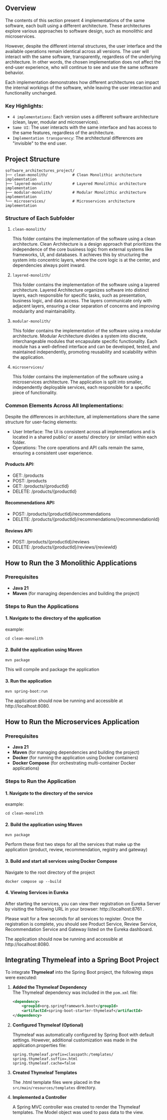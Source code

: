## Overview

The contents of this section present 4 implementations of the same software, each built using a different architecture.
These architectures explore various approaches to software design, such as monolithic and microservices.

However, despite the different internal structures, the user interface and the available operations remain identical across all versions.
The user will interact with the same software, transparently, regardless of the underlying architecture.
In other words, the chosen implementation does not affect the end-user experience, who will continue to see and use the same software behavior.

Each implementation demonstrates how different architectures can impact the internal workings of the software, while leaving the user interaction and functionality unchanged.

### Key Highlights:
- `4 implementations`: Each version uses a different software architecture (clean, layer, modular and microservices).
- `Same UI`: The user interacts with the same interface and has access to the same features, regardless of the architecture.
- `Implementation transparency`: The architectural differences are "invisible" to the end user.

## Project Structure

```
software_architectures_project/
├── clean-monolith/           # Clean Monolithic architecture implementation
├── layered-monolith/         # Layered Monolithic architecture implementation
├── modular-monolith/         # Modular Monolithic architecture implementation
└── microservices/            # Microservices architecture implementation
```

### Structure of Each Subfolder

1. `clean-monolith/`

   This folder contains the implementation of the software using a clean architecture.
   Clean Architecture is a design approach that prioritizes the independence of the core business logic from external systems like frameworks, UI, and databases. It achieves this by structuring the system into concentric layers, where the core logic is at the center, and dependencies always point inward.

2. `layered-monolith/`

   This folder contains the implementation of the software using a layered architecture.
   Layered Architecture organizes software into distinct layers, each responsible for specific tasks, such as presentation, business logic, and data access. The layers communicate only with adjacent layers, ensuring a clear separation of concerns and improving modularity and maintainability.

3. `modular-monolith/`

   This folder contains the implementation of the software using a modular architecture.
   Modular Architecture divides a system into discrete, interchangeable modules that encapsulate specific functionality.
   Each module has a well-defined interface and can be developed, tested, and maintained independently, promoting reusability and scalability within the application.

4. `microservices/`

   This folder contains the implementation of the software using a microservices architecture. The application is split into smaller, independently deployable services, each responsible for a specific piece of functionality.


### Common Elements Across All Implementations:
Despite the differences in architecture, all implementations share the same structure for user-facing elements:

- User Interface: The UI is consistent across all implementations and is located in a shared public/ or assets/ directory (or similar) within each folder.
- Operations: The core operations and API calls remain the same, ensuring a consistent user experience.

#### Products API:

- GET: /products
- POST: /products
- GET: /products/{productId}
- DELETE: /products/{productId}

#### Recommendations API:

- POST: /products/{productId}/recommendations
- DELETE: /products/{productId}/recommendations/{recommendationId}

#### Reviews API:

- POST: /products/{productId}/reviews
- DELETE: /products/{productId}/reviews/{reviewId}

## How to Run the 3 Monolithic Applications

### Prerequisites

- **Java 21**
- **Maven** (for managing dependencies and building the project)

### Steps to Run the Applications

#### 1. Navigate to the directory of the application
example:
```
cd clean-monolith
```
#### 2. Build the application using Maven
```
mvn package
```
This will compile and package the application

#### 3. Run the application
```
mvn spring-boot:run
```
The application should now be running and accessible at http://localhost:8080.

## How to Run the Microservices Application

### Prerequisites

- **Java 21**
- **Maven** (for managing dependencies and building the project)
- **Docker** (for running the application using Docker containers)
- **Docker Compose** (for orchestrating multi-container Docker applications)

### Steps to Run the Application

#### 1. Navigate to the directory of the service
example:
```
cd clean-monolith
```

#### 2. Build the application using Maven
```
mvn package
```
Perform these first two steps for all the services that make up the application (product, review, recommendation, registry and gateway)

#### 3. Build and start all services using Docker Compose
Navigate to the root directory of the project
```
docker compose up --build
```

#### 4. Viewing Services in Eureka
After starting the services, you can view their registration on Eureka Server by visiting the following URL in your browser: http://localhost:8761 .

Please wait for a few seconds for all services to register. Once the registration is complete, you should see Product Service, Review Service, Recommendation Service and Gateway listed on the Eureka dashboard.

The application should now be running and accessible at http://localhost:8080.

## Integrating Thymeleaf into a Spring Boot Project

To integrate **Thymeleaf** into the Spring Boot project, the following steps were executed:

1. **Added the Thymeleaf Dependency**  
   The Thymeleaf dependency was included in the `pom.xml` file:
   ```xml
   <dependency>
       <groupId>org.springframework.boot</groupId>
       <artifactId>spring-boot-starter-thymeleaf</artifactId>
   </dependency>
    ```
2. **Configured Thymeleaf (Optional)**

   Thymeleaf was automatically configured by Spring Boot with default settings. However, additional customization was made in the application.properties file:
    ```
    spring.thymeleaf.prefix=classpath:/templates/
    spring.thymeleaf.suffix=.html
    spring.thymeleaf.cache=false
    ```
3. **Created Thymeleaf Templates**

   The .html template files were placed in the `src/main/resources/templates` directory.


4. **Implemented a Controller**

   A Spring MVC controller was created to render the Thymeleaf templates. The Model object was used to pass data to the view.